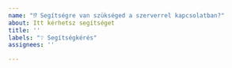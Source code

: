 ```yaml
---
name: "⁉️ Segítségre van szükséged a szerverrel kapcsolatban?"
about: Itt kérhetsz segítséget
title: ''
labels: "❔ Segítségkérés"
assignees: ''

---
```


<!--- Segítség kérése előtt olvasd át az oldalunkat, hátha megtalálod a választ a kérdésedre: https://www.oldcrafters.net/ -->
